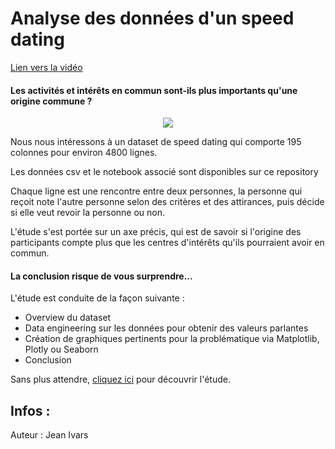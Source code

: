 # Analyse des données d'un speed dating

<a href='https://share.vidyard.com/watch/Gc83WaX2q1dAvwKProGqzY?' target="_blank">Lien vers la vidéo</a>

<h4>Les activités et intérêts en commun sont-ils plus importants qu'une origine commune ?</h4>

<p style="text-align:center;"><img src="https://i.ibb.co/dGjJVPp/Capture.png"></p>

Nous nous intéressons à un dataset de speed dating qui comporte 195 colonnes pour environ 4800 lignes.

Les données csv et le notebook associé sont disponibles sur ce repository

Chaque ligne est une rencontre entre deux personnes, la personne qui reçoit note l'autre personne selon des critères et des attirances, puis décide si elle veut revoir la personne ou non.

L'étude s'est portée sur un axe précis, qui est de savoir si l'origine des participants compte plus que les centres d'intérêts qu'ils pourraient avoir en commun.

<h4>La conclusion risque de vous surprendre...</h4>

L'étude est conduite de la façon suivante : 

<ul>
  <li>Overview du dataset</li>
  <li>Data engineering sur les données pour obtenir des valeurs parlantes</li>
  <li>Création de graphiques pertinents pour la problématique via Matplotlib, Plotly ou Seaborn</li>
  <li>Conclusion</li>
</ul>

Sans plus attendre, <a href='https://github.com/Chedeta/speed_dating_analysis/blob/main/speed_dating_eda_analysis%20(1).ipynb' target="_blank">cliquez ici</a> pour découvrir l'étude.

## Infos :
Auteur : Jean Ivars
